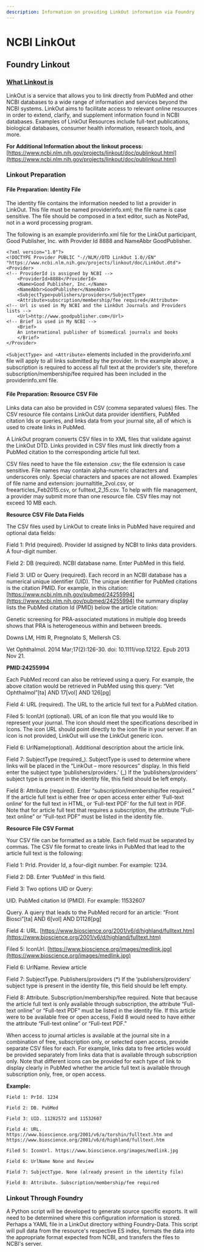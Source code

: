 ```yaml
---
description: Information on providing LinkOut information via Foundry
---
```


# NCBI LinkOut

## Foundry Linkout

### [What Linkout is](https://www.ncbi.nlm.nih.gov/projects/linkout/)

LinkOut is a service that allows you to link directly from PubMed and other NCBI databases to a wide range of information and services beyond the NCBI systems. LinkOut aims to facilitate access to relevant online resources in order to extend, clarify, and supplement information found in NCBI databases. Examples of LinkOut Resources include full-text publications, biological databases, consumer health information, research tools, and more.

**For Additional Information about the linkout process:** [https://www.ncbi.nlm.nih.gov/projects/linkout/doc/publinkout.html](https://www.ncbi.nlm.nih.gov/projects/linkout/doc/publinkout.html)

### Linkout Preparation

#### File Preparation: Identity File

The identity file contains the information needed to list a provider in LinkOut. This file must be named providerinfo.xml; the file name is case sensitive. The file should be composed in a text editor, such as NotePad, not in a word processing program.

The following is an example providerinfo.xml file for the LinkOut participant, Good Publisher, Inc. with Provider Id 8888 and NameAbbr GoodPublisher.

```text
<?xml version="1.0"?>
<!DOCTYPE Provider PUBLIC "-//NLM//DTD LinkOut 1.0//EN"
"https://www.ncbi.nlm.nih.gov/projects/linkout/doc/LinkOut.dtd">
<Provider>
<!-- ProviderId is assigned by NCBI -->
    <ProviderId>8888</ProviderId>
    <Name>Good Publisher, Inc.</Name>
    <NameAbbr>GoodPublisher</NameAbbr>
    <SubjectType>publishers/providers</SubjectType>
    <Attribute>subscription/membership/fee required</Attribute>
<!-- Url is used in My NCBI and the LinkOut Journals and Providers lists -->
    <Url>http://www.goodpublisher.com</Url>
<!-- Brief is used in My NCBI -->
    <Brief>
    An international publisher of biomedical journals and books
    </Brief>
</Provider>
```

`<SubjectType> and <Attribute>` elements included in the providerinfo.xml file will apply to all links submitted by the provider. In the example above, a subscription is required to access all full text at the provider’s site, therefore subscription/membership/fee required has been included in the providerinfo.xml file.

#### File Preparation: Resource CSV File

Links data can also be provided in CSV \(comma separated values\) files. The CSV resource file contains LinkOut data provider identifiers, PubMed citation Ids or queries, and links data from your journal site, all of which is used to create links in PubMed.

A LinkOut program converts CSV files in to XML files that validate against the LinkOut DTD. Links provided in CSV files must link directly from a PubMed citation to the corresponding article full text.

CSV files need to have the file extension .csv; the file extension is case sensitive. File names may contain alpha-numeric characters and underscores only. Special characters and spaces are not allowed. Examples of file name and extension: journaltitle\_2vol.csv, or freearticles\_Feb2015.csv, or fulltext\_2\_15.csv. To help with file management, a provider may submit more than one resource file. CSV files may not exceed 10 MB each.

**Resource CSV File Data Fields**

The CSV files used by LinkOut to create links in PubMed have required and optional data fields:

Field 1: PrId \(required\). Provider Id assigned by NCBI to links data providers. A four-digit number.

Field 2: DB \(required\). NCBI database name. Enter PubMed in this field.

Field 3: UID or Query \(required\). Each record in an NCBI database has a numerical unique identifier \(UID\). The unique identifier for PubMed citations is the citation PMID. For example, in this citation: [https://www.ncbi.nlm.nih.gov/pubmed/24255994](https://www.ncbi.nlm.nih.gov/pubmed/24255994) the summary display lists the PubMed citation Id \(PMID\) below the article citation:

Genetic screening for PRA-associated mutations in multiple dog breeds shows that PRA is heterogeneous within and between breeds.

Downs LM, Hitti R, Pregnolato S, Mellersh CS.

Vet Ophthalmol. 2014 Mar;17\(2\):126-30. doi: 10.1111/vop.12122. Epub 2013 Nov 21.

**PMID:24255994**

Each PubMed record can also be retrieved using a query. For example, the above citation would be retrieved in PubMed using this query: “Vet Ophthalmol”\[ta\] AND 17\[vol\] AND 126\[pg\]

Field 4: URL \(required\). The URL to the article full text for a PubMed citation.

Filed 5: IconUrl \(optional\). URL of an icon file that you would like to represent your journal. The icon should meet the specifications described in Icons. The icon URL should point directly to the icon file in your server. If an icon is not provided, LinkOut will use the LinkOut generic icon.

Field 6: UrlName\(optional\). Additional description about the article link.

Field 7: SubjectType \(required_\). SubjectType is used to determine where links will be placed in the “LinkOut – more resources” display. In this field enter the subject type ‘publishers/providers.’ \(_\) If the ‘publishers/providers’ subject type is present in the identity file, this field should be left empty.

Field 8: Attribute \(required\). Enter “subscription/membership/fee required.” If the article full text is either free or open access enter either ‘Full-text online’ for the full text in HTML, or ‘Full-text PDF’ for the full text in PDF. Note that for article full text that requires a subscription, the attribute “Full-text online” or “Full-text PDF” must be listed in the identity file.

**Resource File CSV Format**

Your CSV file can be formatted as a table. Each field must be separated by commas. The CSV file format to create links in PubMed that lead to the article full text is the following:

Field 1: PrId. Provider Id, a four-digit number. For example: 1234.

Field 2: DB. Enter ‘PubMed’ in this field.

Field 3: Two options UID or Query:

UID. PubMed citation Id \(PMID\). For example: 11532607

Query. A query that leads to the PubMed record for an article: “Front Biosci”\[ta\] AND 6\[vol\] AND D1128\[pg\]

Field 4: URL. [https://www.bioscience.org/2001/v6/d/highland/fulltext.htm](https://www.bioscience.org/2001/v6/d/highland/fulltext.htm)

Filed 5: IconUrl. [https://www.bioscience.org/images/medlink.jpg](https://www.bioscience.org/images/medlink.jpg)

Field 6: UrlName. Review article

Field 7: SubjectType. Publishers/providers \(\*\) If the ‘publishers/providers’ subject type is present in the identity file, this field should be left empty.

Field 8: Attribute. Subscription/membership/fee required. Note that because the article full text is only available through subscription, the attribute “Full-text online” or “Full-text PDF” must be listed in the identity file. If this article were to be available free or open access, Field 8 would need to have either the attribute “Full-text online” or “Full-text PDF.”

When access to journal articles is available at the journal site in a combination of free, subscription only, or selected open access, provide separate CSV files for each. For example, links data to free articles would be provided separately from links data that is available through subscription only. Note that different icons can be provided for each type of link to display clearly in PubMed whether the article full text is available through subscription only, free, or open access.

**Example:**

```text
Field 1: PrId. 1234

Field 2: DB. PubMed

Field 3: UID. 11282572 and 11532607

Field 4: URL. https://www.bioscience.org/2001/v6/a/torshin/fulltext.htm and https://www.bioscience.org/2001/v6/d/highland/fulltext.htm

Filed 5: IconUrl. https://www.bioscience.org/images/medlink.jpg

Field 6: UrlName None and Review

Field 7: SubjectType. None (already present in the identity file)

Field 8: Attribute. Subscription/membership/fee required
```

### Linkout Through Foundry

A Python script will be developed to generate source specific exports.  It will need to be determined where this configuration information is stored.  Perhaps a YAML file in a LinkOut directory withing Foundry-Data. This script will pull data from the resource's respective ES index, formats the data into the appropriate format expected from NCBI, and transfers the files to NCBI's server.

